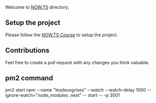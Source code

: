Welcome to [NOW.TS](https://nowts.app) directory.

## Setup the project

Please follow the [NOW.TS Course](https://codeline.app/courses/clqn8pmte0001lr54itcjzl59/lessons/clqn8pz990003112iia11p7uo) to setup the project.

## Contributions

Feel free to create a pull request with any changes you think valuable.

## pm2 command 

pm2 start npm --name "lesdeuxgrises" --watch --watch-delay 1000 --ignore-watch="node_modules .next" -- start -- -p 3001 